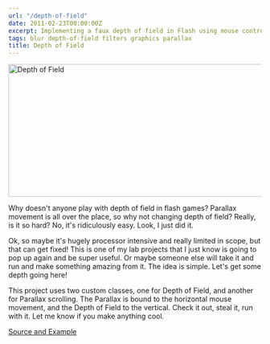 ```yaml
---
url: "/depth-of-field"
date: 2011-02-23T00:00:00Z
excerpt: Implementing a faux depth of field in Flash using mouse controls.
tags: blur depth-of-field filters graphics parallax
title: Depth of Field
---
```


<img width="700" height="264" layout="responsive" src="//labs.tomasino.org/assets/images/depthoffield.jpg" alt="Depth of Field"></img>

Why doesn't anyone play with depth of field in flash games? Parallax
movement is all over the place, so why not changing depth of field?
Really, is it so hard? No, it's ridiculously easy. Look, I just did it.

Ok, so maybe it's hugely processor intensive and really limited in
scope, but that can get fixed! This is one of my lab projects that I
just know is going to pop up again and be super useful. Or maybe someone
else will take it and run and make something amazing from it. The idea
is simple. Let's get some depth going here!

This project uses two custom classes, one for Depth of Field, and
another for Parallax scrolling. The Parallax is bound to the horizontal
mouse movement, and the Depth of Field to the vertical. Check it out,
steal it, run with it. Let me know if you make anything cool.

[Source and Example][]

  [Source and Example]: //github.com/jamestomasino/depthoffield/
    "Depth of Field"
